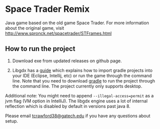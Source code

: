 # Space Trader Remix

Java game based on the old game Space Trader. For more information about the original game, visit http://www.spronck.net/spacetrader/STFrames.html

## How to run the project

1. Download exe from updated releases on github page.

2. Libgdx has a [guide](https://libgdx.com/dev/import-and-running/) which explains how to import gradle projects into your 
IDE (Eclipse, Intellij, etc) or run the game through the command line. Note that you need to download 
[gradle](https://gradle.org/install) to run the project through the command line. The project currently only supports
desktop.

Additional note: You might need to append `--illegal-access=permit` as a jvm flag (VM option in IntelliJ). 
The libgdx engine uses a lot of internal reflection which is disabled by default in versions past java 8.

Please email tcrawford38@gatech.edu if you have any questions about setup.
